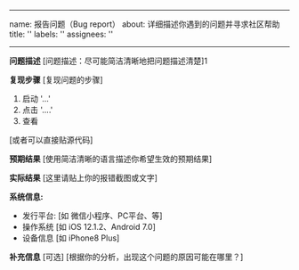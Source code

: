 <!--
 * @Descripttion: 
 * @Author: yu@w
 * @Date: 2022-11-29 17:27:55
-->
---
name: 报告问题（Bug report）
about: 详细描述你遇到的问题并寻求社区帮助
title: ''
labels: ''
assignees: ''

---

**问题描述**
[问题描述：尽可能简洁清晰地把问题描述清楚]1

**复现步骤**
[复现问题的步骤]
1.  启动 '...'
2. 点击  '....'
3. 查看

[或者可以直接贴源代码]

**预期结果**
[使用简洁清晰的语言描述你希望生效的预期结果]

**实际结果**
[这里请贴上你的报错截图或文字]


**系统信息:**
 - 发行平台: [如 微信小程序、PC平台、等]
 - 操作系统 [如 iOS 12.1.2、Android 7.0]
 - 设备信息 [如 iPhone8 Plus]


**补充信息**
[可选]
[根据你的分析，出现这个问题的原因可能在哪里？]
